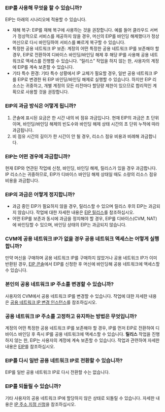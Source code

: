 ### EIP를 사용해 무엇을 할 수 있습니까?
EIP는 아래의 시나리오에 적용할 수 있습니다.
- 재해 복구: EIP를 재해 복구에 사용하는 것을 권장합니다. 예를 들어 클라우드 서버가 정상적으로 서비스를 제공하지 않을 경우, 머신의 EIP를 바인딩 해제했다가 정상 머신으로 다시 바인딩하여 서비스를 빠르게 복구할 수 있습니다.
- 특정한 공용 네트워크 IP 보존: 계정의 어떤 특정한 공용 네트워크 IP를 보존해야 할 경우, EIP로 전환하여 디바이스 바인딩/바인딩 해제 후 해당 IP를 사용해 공용 네트워크로 액세스를 진행할 수 있습니다. “릴리스” 작업을 하지 않는 한, 사용자의 계정에 EIP를 계속 보존할 수 있습니다.
- 기타 특수 환경: 기타 특수 상황에서 IP 교체가 필요할 경우, 일반 공용 네트워크 IP를 EIP로 변경한 뒤 EIP 바인딩/바인딩 해제로 실행할 수 있습니다. 하지만 EIP 리소스는 귀중하고, 개별 계정의 모든 리전마다 할당량 제한이 있으므로 합리적인 계획으로 사용할 것을 권장합니다.

### EIP의 과금 방식은 어떻게 됩니까?

1. 콘솔에 표시된 요금은 한 시간 내의 비 점유 과금입니다. 현재 EIP의 과금은 초 단위이며, 바인딩/바인딩 해제의 빈도수와 바인딩 해제 상태 시간의 초 단위 누적에 따라 과금됩니다.
2. 비 점유 시간의 길이가 한 시간이 안 될 경우, 리소스 점유 비용과 비례해 과금합니다.

### EIP는 어떤 경우에 과금합니까?
현재 EIP와 연관된 작업에 신청, 바인딩, 바인딩 해제, 릴리스가 있을 경우 과금합니다. IP 리소스는 귀중하므로, EIP가 디바이스 바인딩 해제 상태일 때도 소량의 리소스 점유 비용을 과금합니다.

### EIP의 과금은 어떻게 정지합니까?
- 과금 중인 EIP가 필요하지 않을 경우, 릴리스할 수 있으며 릴리스 후의 EIP는 과금되지 않습니다.
작업에 대한 자세한 내용은 [EIP 릴리스](https://cloud.tencent.com/document/product/215/20147)를 참조하십시오.
- 어떤 EIP를 보존과 동시에 과금을 정지해야 할 경우, EIP를 디바이스(CVM, NAT)에 바인딩할 수 있으며, 바인딩 상태의 EIP는 과금되지 않습니다.

### CVM에 공용 네트워크 IP가 없을 경우 공용 네트워크 액세스는 어떻게 실행합니까?
만약 머신을 구매하며 공용 네트워크 IP를 구매하지 않았거나 공용 네트워크 IP가 이미 반환된 경우, [EIP 콘솔](https://console.cloud.tencent.com/cvm/eip)에서 EIP를 신청한 후 머신에 바인딩해 공용 네트워크에 액세스할 수 있습니다.

### 본인의 공용 네트워크 IP 주소를 변경할 수 있습니까?

사용자의 CVM에서 공용 네트워크 IP를 변경할 수 있습니다. 작업에 대한 자세한 내용은 [공용 네트워크 IP 변경 인스턴스](https://intl.cloud.tencent.com/document/product/213/16642)를 참조하십시오.

### 공용 네트워크 IP 주소를 고정하고 유지하는 방법은 무엇입니까?

계정의 어떤 특정한 공용 네트워크 IP를 보존해야 할 경우, IP를 먼저 EIP로 전환하여 디바이스 바인딩 후 즉시 IP를 공용 네트워크에 액세스할 수 있습니다. **릴리스** 작업을 진행하지 않는 한, EIP는 사용자의 계정에 계속 보존할 수 있습니다.
작업과 관련하여 자세한 내용은 [EIP](https://intl.cloud.tencent.com/document/product/213/16586)를 참조하십시오.

### EIP를 다시 일반 공용 네트워크 IP로 전환할 수 있습니까?

EIP를 일반 공용 네트워크 IP로 다시 전환할 수는 없습니다.

### EIP를 되돌릴 수 있습니까?
기타 사용자의 공용 네트워크 IP에 할당하지 않은 상태로 되돌릴 수 있습니다. 자세한 내용은 [IP 주소 지정 신청](https://cloud.tencent.com/document/product/213/34376)을 참조하십시오.

